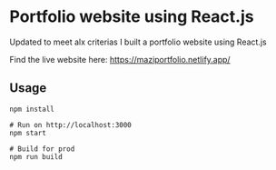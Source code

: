 # Portfolio website using React.js
Updated to meet alx criterias
I built a portfolio website using React.js

Find the live website here: https://maziportfolio.netlify.app/


## Usage
```
npm install

# Run on http://localhost:3000
npm start

# Build for prod
npm run build
```

